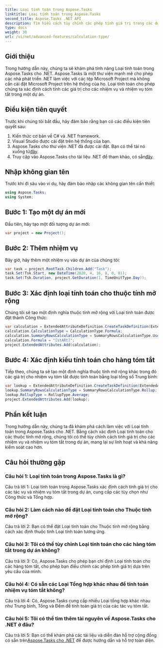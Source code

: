 ```yaml
---
title: Loại tính toán trong Aspose.Tasks
linktitle: Loại tính toán trong Aspose.Tasks
second_title: Aspose.Tasks .NET API
description: Tìm hiểu cách tùy chỉnh các phép tính giá trị trong các dự án .NET với Loại tính toán trong thư viện Aspose.Tasks.
type: docs
weight: 30
url: /vi/net/advanced-features/calculation-type/
---
```

## Giới thiệu

Trong hướng dẫn này, chúng ta sẽ khám phá tính năng Loại tính toán trong Aspose.Tasks cho .NET. Aspose.Tasks là một thư viện mạnh mẽ cho phép các nhà phát triển .NET làm việc với các tệp Microsoft Project mà không cần cài đặt Microsoft Project trên hệ thống của họ. Loại tính toán cho phép chúng ta xác định cách tính các giá trị cho các nhiệm vụ và nhiệm vụ tóm tắt trong một dự án.

## Điều kiện tiên quyết

Trước khi chúng tôi bắt đầu, hãy đảm bảo rằng bạn có các điều kiện tiên quyết sau:

1. Kiến thức cơ bản về C# và .NET framework.
2. Visual Studio được cài đặt trên hệ thống của bạn.
3.  Aspose.Tasks cho thư viện .NET đã được cài đặt. Bạn có thể tải nó xuống từ[đây](https://releases.aspose.com/tasks/net/).
4.  Truy cập vào Aspose.Tasks cho tài liệu .NET để tham khảo, có sẵn[đây](https://reference.aspose.com/tasks/net/).

## Nhập không gian tên

Trước khi đi sâu vào ví dụ, hãy đảm bảo nhập các không gian tên cần thiết:

```csharp
using Aspose.Tasks;
using System;


```

## Bước 1: Tạo một dự án mới

Đầu tiên, hãy tạo một đối tượng dự án mới:

```csharp
var project = new Project();
```

## Bước 2: Thêm nhiệm vụ

Bây giờ, hãy thêm một nhiệm vụ vào dự án của chúng tôi:

```csharp
var task = project.RootTask.Children.Add("Task");
task.Set(Tsk.Start, new DateTime(2020, 4, 16, 8, 0, 0));
task.Set(Tsk.Duration, project.GetDuration(1, TimeUnitType.Day));
```

## Bước 3: Xác định loại tính toán cho thuộc tính mở rộng

Chúng tôi sẽ tạo một định nghĩa thuộc tính mở rộng với Loại tính toán được đặt thành Công thức:

```csharp
var calculation = ExtendedAttributeDefinition.CreateTaskDefinition(ExtendedAttributeTask.Date5, null);
calculation.CalculationType = CalculationType.Formula;
calculation.SummaryRowsCalculationType = SummaryRowsCalculationType.UseFormula;
calculation.Formula = "[stARt]";
project.ExtendedAttributes.Add(calculation);
```

## Bước 4: Xác định kiểu tính toán cho hàng tóm tắt

Tiếp theo, chúng ta sẽ tạo một định nghĩa thuộc tính mở rộng khác trong đó các giá trị cho nhiệm vụ tóm tắt được tính toán bằng loại tổng số Trung bình:

```csharp
var lookup = ExtendedAttributeDefinition.CreateTaskDefinition(ExtendedAttributeTask.Cost1, null);
lookup.SummaryRowsCalculationType = SummaryRowsCalculationType.Rollup;
lookup.RollupType = RollupType.Average;
project.ExtendedAttributes.Add(lookup);
```

## Phần kết luận

Trong hướng dẫn này, chúng ta đã khám phá cách làm việc với Loại tính toán trong Aspose.Tasks cho .NET. Bằng cách xác định Loại tính toán cho các thuộc tính mở rộng, chúng tôi có thể tùy chỉnh cách tính giá trị cho các nhiệm vụ và nhiệm vụ tóm tắt trong dự án, mang lại sự linh hoạt và khả năng kiểm soát cao hơn.

## Câu hỏi thường gặp

### Câu hỏi 1: Loại tính toán trong Aspose.Tasks là gì?

Câu trả lời 1: Loại tính toán trong Aspose.Tasks xác định cách tính giá trị cho các tác vụ và nhiệm vụ tóm tắt trong dự án, cung cấp các tùy chọn như Công thức và Tổng hợp.

### Câu hỏi 2: Làm cách nào để đặt Loại tính toán cho Thuộc tính mở rộng?

Câu trả lời 2: Bạn có thể đặt Loại tính toán cho Thuộc tính mở rộng bằng cách xác định thuộc tính Loại tính toán tương ứng.

### Câu hỏi 3: Tôi có thể tùy chỉnh Loại tính toán cho các hàng tóm tắt trong dự án không?

Câu trả lời 3: Có, Aspose.Tasks cho phép bạn chỉ định Loại tính toán cho các hàng tóm tắt, cho phép bạn điều chỉnh các phép tính giá trị dựa trên yêu cầu của mình.

### Câu hỏi 4: Có sẵn các Loại Tổng hợp khác nhau để tính toán nhiệm vụ tóm tắt không?

Câu trả lời 4: Có, Aspose.Tasks cung cấp nhiều Loại tổng hợp khác nhau như Trung bình, Tổng và Đếm để tính toán giá trị của các tác vụ tóm tắt.

### Câu hỏi 5: Tôi có thể tìm thêm tài nguyên về Aspose.Tasks cho .NET ở đâu?

 Câu trả lời 5: Bạn có thể khám phá các tài liệu và diễn đàn hỗ trợ cộng đồng có sẵn trên[Aspose.Tasks cho .NET](https://reference.aspose.com/tasks/net/) để được hướng dẫn và hỗ trợ toàn diện.